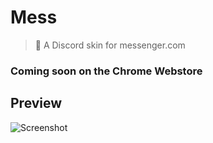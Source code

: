 # Mess

> 💬 A Discord skin for messenger.com

### Coming soon on the Chrome Webstore

## Preview

![Screenshot](http://i.imgur.com/p1b50fl.jpg)
